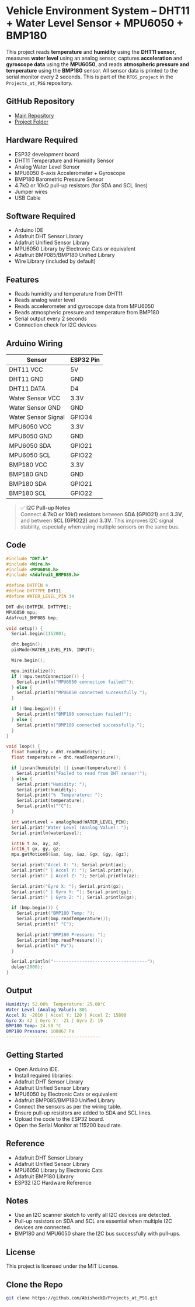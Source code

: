 # Vehicle Environment System – DHT11 + Water Level Sensor + MPU6050 + BMP180

This project reads **temperature** and **humidity** using the **DHT11 sensor**, measures **water level** using an analog sensor, captures **acceleration** and **gyroscope data** using the **MPU6050**, and reads **atmospheric pressure and temperature** using the **BMP180** sensor. All sensor data is printed to the serial monitor every 2 seconds. This is part of the `RTOS_project` in the `Projects_at_PSG` repository.

## GitHub Repository

- [Main Repository](https://github.com/AbisheckD/Projects_at_PSG/tree/main)
- [Project Folder](https://github.com/AbisheckD/Projects_at_PSG/tree/main/RTOS_project/Vehicle%20Environment%20System)

## Hardware Required

- ESP32 development board
- DHT11 Temperature and Humidity Sensor
- Analog Water Level Sensor
- MPU6050 6-axis Accelerometer + Gyroscope
- BMP180 Barometric Pressure Sensor
- 4.7kΩ or 10kΩ pull-up resistors (for SDA and SCL lines)
- Jumper wires
- USB Cable

## Software Required

- Arduino IDE
- Adafruit DHT Sensor Library
- Adafruit Unified Sensor Library
- MPU6050 Library by Electronic Cats or equivalent
- Adafruit BMP085/BMP180 Unified Library
- Wire Library (included by default)

## Features

- Reads humidity and temperature from DHT11
- Reads analog water level
- Reads accelerometer and gyroscope data from MPU6050
- Reads atmospheric pressure and temperature from BMP180
- Serial output every 2 seconds
- Connection check for I2C devices

## Arduino Wiring

| Sensor            | ESP32 Pin     |
|-------------------|---------------|
| DHT11 VCC         | 5V            |
| DHT11 GND         | GND           |
| DHT11 DATA        | D4            |
| Water Sensor VCC  | 3.3V          |
| Water Sensor GND  | GND           |
| Water Sensor Signal | GPIO34      |
| MPU6050 VCC       | 3.3V          |
| MPU6050 GND       | GND           |
| MPU6050 SDA       | GPIO21        |
| MPU6050 SCL       | GPIO22        |
| BMP180 VCC        | 3.3V          |
| BMP180 GND        | GND           |
| BMP180 SDA        | GPIO21        |
| BMP180 SCL        | GPIO22        |

> ✅ **I2C Pull-up Notes**  
> Connect **4.7kΩ or 10kΩ resistors** between **SDA (GPIO21)** and **3.3V**, and between **SCL (GPIO22)** and **3.3V**. This improves I2C signal stability, especially when using multiple sensors on the same bus.

## Code

```cpp
#include "DHT.h"
#include <Wire.h>
#include <MPU6050.h>
#include <Adafruit_BMP085.h>

#define DHTPIN 4
#define DHTTYPE DHT11
#define WATER_LEVEL_PIN 34

DHT dht(DHTPIN, DHTTYPE);
MPU6050 mpu;
Adafruit_BMP085 bmp;

void setup() {
  Serial.begin(115200);

  dht.begin();
  pinMode(WATER_LEVEL_PIN, INPUT);

  Wire.begin();

  mpu.initialize();
  if (!mpu.testConnection()) {
    Serial.println("MPU6050 connection failed!");
  } else {
    Serial.println("MPU6050 connected successfully.");
  }

  if (!bmp.begin()) {
    Serial.println("BMP180 connection failed!");
  } else {
    Serial.println("BMP180 connected successfully.");
  }
}

void loop() {
  float humidity = dht.readHumidity();
  float temperature = dht.readTemperature();

  if (isnan(humidity) || isnan(temperature)) {
    Serial.println("Failed to read from DHT sensor!");
  } else {
    Serial.print("Humidity: ");
    Serial.print(humidity);
    Serial.print("%  Temperature: ");
    Serial.print(temperature);
    Serial.println("°C");
  }

  int waterLevel = analogRead(WATER_LEVEL_PIN);
  Serial.print("Water Level (Analog Value): ");
  Serial.println(waterLevel);

  int16_t ax, ay, az;
  int16_t gx, gy, gz;
  mpu.getMotion6(&ax, &ay, &az, &gx, &gy, &gz);

  Serial.print("Accel X: "); Serial.print(ax);
  Serial.print(" | Accel Y: "); Serial.print(ay);
  Serial.print(" | Accel Z: "); Serial.println(az);

  Serial.print("Gyro X: "); Serial.print(gx);
  Serial.print(" | Gyro Y: "); Serial.print(gy);
  Serial.print(" | Gyro Z: "); Serial.println(gz);

  if (bmp.begin()) {
    Serial.print("BMP180 Temp: ");
    Serial.print(bmp.readTemperature());
    Serial.println(" °C");

    Serial.print("BMP180 Pressure: ");
    Serial.print(bmp.readPressure());
    Serial.println(" Pa");
  }

  Serial.println("------------------------------------");
  delay(2000);
}
```

## Output

```yaml
Humidity: 52.00%  Temperature: 25.00°C
Water Level (Analog Value): 801
Accel X: -2010 | Accel Y: 120 | Accel Z: 15890
Gyro X: 42 | Gyro Y: -21 | Gyro Z: 19
BMP180 Temp: 24.50 °C
BMP180 Pressure: 100867 Pa
------------------------------------
```

## Getting Started

- Open Arduino IDE.
- Install required libraries:
- Adafruit DHT Sensor Library
- Adafruit Unified Sensor Library
- MPU6050 by Electronic Cats or equivalent
- Adafruit BMP085/BMP180 Unified Library
- Connect the sensors as per the wiring table.
- Ensure pull-up resistors are added to SDA and SCL lines.
- Upload the code to the ESP32 board.
- Open the Serial Monitor at 115200 baud rate.

## Reference

- Adafruit DHT Sensor Library
- Adafruit Unified Sensor Library
- MPU6050 Library by Electronic Cats
- Adafruit BMP180 Library
- ESP32 I2C Hardware Reference

## Notes

- Use an I2C scanner sketch to verify all I2C devices are detected.
- Pull-up resistors on SDA and SCL are essential when multiple I2C devices are connected.
- BMP180 and MPU6050 share the I2C bus successfully with pull-ups.

## License

This project is licensed under the MIT License.

## Clone the Repo

```bash
git clone https://github.com/AbisheckD/Projects_at_PSG.git
```

